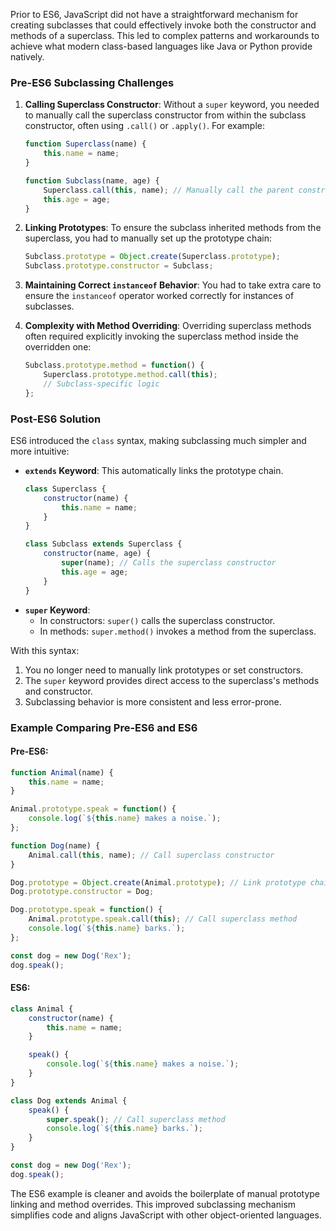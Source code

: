Prior to ES6, JavaScript did not have a straightforward mechanism for creating subclasses that could effectively invoke both the constructor and methods of a superclass. This led to complex patterns and workarounds to achieve what modern class-based languages like Java or Python provide natively.

### Pre-ES6 Subclassing Challenges
1. **Calling Superclass Constructor**:
   Without a `super` keyword, you needed to manually call the superclass constructor from within the subclass constructor, often using `.call()` or `.apply()`. For example:
   ```javascript
   function Superclass(name) {
       this.name = name;
   }

   function Subclass(name, age) {
       Superclass.call(this, name); // Manually call the parent constructor
       this.age = age;
   }
   ```

2. **Linking Prototypes**:
   To ensure the subclass inherited methods from the superclass, you had to manually set up the prototype chain:
   ```javascript
   Subclass.prototype = Object.create(Superclass.prototype);
   Subclass.prototype.constructor = Subclass;
   ```

3. **Maintaining Correct `instanceof` Behavior**:
   You had to take extra care to ensure the `instanceof` operator worked correctly for instances of subclasses.

4. **Complexity with Method Overriding**:
   Overriding superclass methods often required explicitly invoking the superclass method inside the overridden one:
   ```javascript
   Subclass.prototype.method = function() {
       Superclass.prototype.method.call(this);
       // Subclass-specific logic
   };
   ```

### Post-ES6 Solution
ES6 introduced the `class` syntax, making subclassing much simpler and more intuitive:
- **`extends` Keyword**:
   This automatically links the prototype chain.
   ```javascript
   class Superclass {
       constructor(name) {
           this.name = name;
       }
   }

   class Subclass extends Superclass {
       constructor(name, age) {
           super(name); // Calls the superclass constructor
           this.age = age;
       }
   }
   ```
- **`super` Keyword**:
   - In constructors: `super()` calls the superclass constructor.
   - In methods: `super.method()` invokes a method from the superclass.

With this syntax:
1. You no longer need to manually link prototypes or set constructors.
2. The `super` keyword provides direct access to the superclass's methods and constructor.
3. Subclassing behavior is more consistent and less error-prone.

### Example Comparing Pre-ES6 and ES6
#### Pre-ES6:
```javascript
function Animal(name) {
    this.name = name;
}

Animal.prototype.speak = function() {
    console.log(`${this.name} makes a noise.`);
};

function Dog(name) {
    Animal.call(this, name); // Call superclass constructor
}

Dog.prototype = Object.create(Animal.prototype); // Link prototype chain
Dog.prototype.constructor = Dog;

Dog.prototype.speak = function() {
    Animal.prototype.speak.call(this); // Call superclass method
    console.log(`${this.name} barks.`);
};

const dog = new Dog('Rex');
dog.speak();
```

#### ES6:
```javascript
class Animal {
    constructor(name) {
        this.name = name;
    }

    speak() {
        console.log(`${this.name} makes a noise.`);
    }
}

class Dog extends Animal {
    speak() {
        super.speak(); // Call superclass method
        console.log(`${this.name} barks.`);
    }
}

const dog = new Dog('Rex');
dog.speak();
```

The ES6 example is cleaner and avoids the boilerplate of manual prototype linking and method overrides. This improved subclassing mechanism simplifies code and aligns JavaScript with other object-oriented languages.
